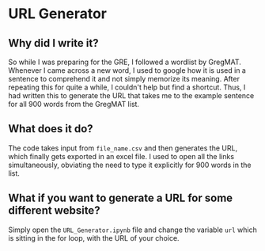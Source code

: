 # URL Generator

## Why did I write it? 
So while I was preparing for the GRE, I followed a wordlist by GregMAT. Whenever I came across a new word, I used to google how it is used in a sentence to comprehend it and not simply memorize its meaning. After repeating this for quite a while, I couldn't help but find a shortcut. Thus, I had written this to generate the URL that takes me to the example sentence for all 900 words from the GregMAT list.  

## What does it do?
The code takes input from <code>file_name.csv</code> and then generates the URL, which finally gets exported in an excel file. I used to open all the links simultaneously, obviating the need to type it explicitly for 900 words in the list. 
## What if you want to generate a URL for some different website? 
Simply open the <code>URL_Generator.ipynb</code> file and change the variable <code>url</code> which is sitting in the for loop, with the URL of your choice.

